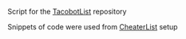 Script for the [TacobotList](https://github.com/d3fc0n6/TacobotList) repository

Snippets of code were used from [CheaterList](https://github.com/d3fc0n6/CheaterList) setup
